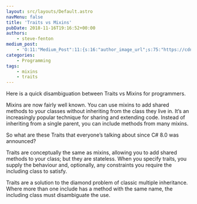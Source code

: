 ```yaml
---
layout: src/layouts/Default.astro
navMenu: false
title: 'Traits vs Mixins'
pubDate: 2018-11-16T19:16:52+00:00
authors:
    - steve-fenton
medium_post:
    - 'O:11:"Medium_Post":11:{s:16:"author_image_url";s:75:"https://cdn-images-1.medium.com/fit/c/400/400/1*eXkhfEuF41g5W_xnc_ydLA.jpeg";s:10:"author_url";s:38:"https://medium.com/@steve.fenton.co.uk";s:11:"byline_name";N;s:12:"byline_email";N;s:10:"cross_link";s:3:"yes";s:2:"id";s:12:"b5e3f0e19bb9";s:21:"follower_notification";s:3:"yes";s:7:"license";s:19:"all-rights-reserved";s:14:"publication_id";s:2:"-1";s:6:"status";s:5:"draft";s:3:"url";s:51:"https://medium.com/@steve.fenton.co.uk/b5e3f0e19bb9";}'
categories:
    - Programming
tags:
    - mixins
    - traits
---
```


Here is a quick disambiguation between Traits vs Mixins for programmers.

Mixins are now fairly well known. You can use mixins to add shared methods to your classes without inheriting from the class they live in. It’s an increasingly popular technique for sharing and extending code. Instead of inheriting from a single parent, you can include methods from many mixins.

So what are these Traits that everyone’s talking about since C# 8.0 was announced?

Traits are conceptually the same as mixins, allowing you to add shared methods to your class; but they are stateless. When you specify traits, you supply the behaviour and, optionally, any constraints you require the including class to satisfy.

Traits are a solution to the diamond problem of classic multiple inheritance. Where more than one include has a method with the same name, the including class must disambiguate the use.